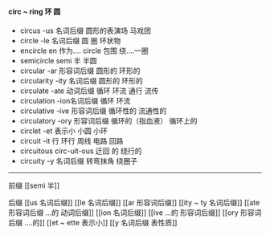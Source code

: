 #### circ ~ ring 环 圆
- circus  -us 名词后缀  圆形的表演场  马戏团
- circle  -le  名词后缀 圆 圈 环状物
- encircle en 作为....  circle 包围  绕....一圈
- semicircle semi 半 半圆
- circular -ar 形容词后缀 圆形的 环形的
- circularity -ity  名词后缀  圆形的 环形的
- circulate  -ate 动词后缀 循环 环流 通行  流传
- circulation -ion名词后缀  循环 环流 
- circulative -ive 形容词后缀 循环性的 流通性的
- circulatory -ory 形容词后缀 循环的（指血液） 循环上的
- circlet -et 表示小  小圆  小环
- circuit -it 行  环行 周线 电路 回路
- circuitous circ-uit-ous 迂回 的 绕行的
- circuity -y 名词后缀 转弯抹角 绕圈子


---
前缀
[[semi 半]]

后缀
[[us  名词后缀]]
[[le 名词后缀]]
[[ar 形容词后缀]]
[[ity  ~ ty 名词后缀]]
[[ate 形容词后缀  ...的 动词后缀]]
[[ion  名词后缀]]
[[ive ...的 形容词后缀]]
[[ory 形容词后缀 ....的]]
[[et  ~ ette 表示小]]
[[y 名词后缀 表性质]]